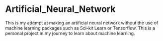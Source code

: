# Artificial_Neural_Network
This is my attempt at making an artificial neural network without the use of machine learning packages such as Sci-kit Learn or Tensorflow. This is a personal project
in my journey to learn about machine learning.
